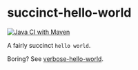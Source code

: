 # succinct-hello-world

[![Java CI with Maven](https://github.com/jinahya/succinct-hello-world/actions/workflows/maven.yml/badge.svg)](https://github.com/jinahya/succinct-hello-world/actions/workflows/maven.yml)

A fairly succinct `hello world`.

Boring? See [verbose-hello-world](https://github.com/jinahya/verbose-hello-world).